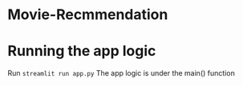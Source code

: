 # Movie-Recmmendation

# Running the app logic
Run `streamlit run app.py`
The app logic is under the main() function
